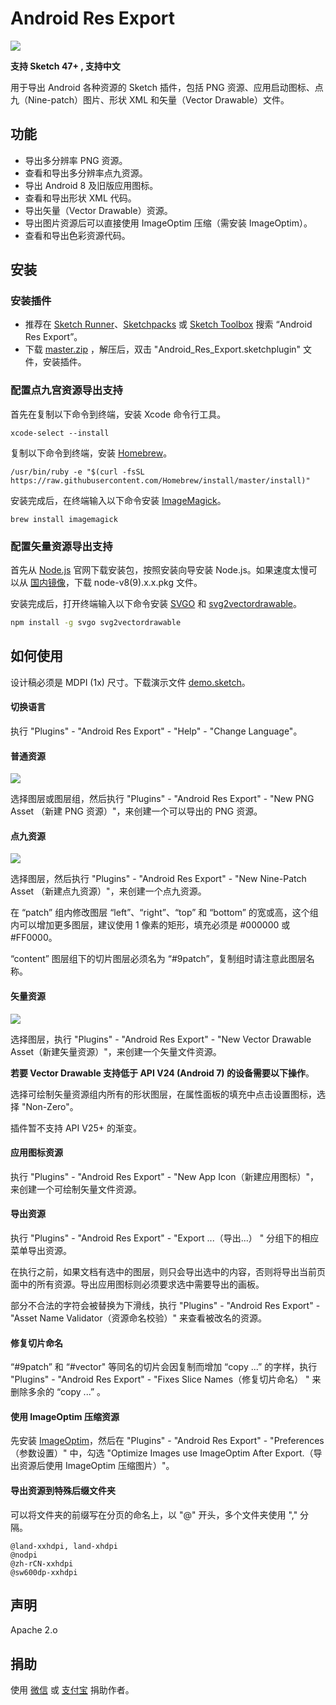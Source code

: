 # Android Res Export

![](https://github.com/Ashung/Android_Res_Export/blob/develop/img/android_res_export.png?raw=true)

**支持 Sketch 47+ , 支持中文**

用于导出 Android 各种资源的 Sketch 插件，包括 PNG 资源、应用启动图标、点九（Nine-patch）图片、形状 XML 和矢量（Vector Drawable）文件。

## 功能

- 导出多分辨率 PNG 资源。
- 查看和导出多分辨率点九资源。
- 导出 Android 8 及旧版应用图标。
- 查看和导出形状 XML 代码。
- 导出矢量（Vector Drawable）资源。
- 导出图片资源后可以直接使用 ImageOptim 压缩（需安装 ImageOptim）。
- 查看和导出色彩资源代码。

## 安装

### 安装插件

- 推荐在 [Sketch Runner](http://sketchrunner.com/)、[Sketchpacks](https://sketchpacks.com/) 或 [Sketch Toolbox](http://sketchtoolbox.com/) 搜索 “Android Res Export”。
- 下载 [master.zip](https://github.com/Ashung/Android_Res_Export/archive/master.zip) ，解压后，双击 "Android_Res_Export.sketchplugin" 文件，安装插件。

### 配置点九宫资源导出支持

首先在复制以下命令到终端，安装 Xcode 命令行工具。

```shell
xcode-select --install
```

复制以下命令到终端，安装 [Homebrew](http://brew.sh/index_zh-cn.html)。

```shell
/usr/bin/ruby -e "$(curl -fsSL https://raw.githubusercontent.com/Homebrew/install/master/install)"
```

安装完成后，在终端输入以下命令安装 [ImageMagick](http://www.imagemagick.org/script/index.php)。

```shell
brew install imagemagick
```

### 配置矢量资源导出支持

首先从 [Node.js](https://nodejs.org/en/) 官网下载安装包，按照安装向导安装 Node.js。如果速度太慢可以从 [国内镜像](https://npm.taobao.org/mirrors/node/)，下载 node-v8(9).x.x.pkg 文件。

安装完成后，打开终端输入以下命令安装 [SVGO](https://github.com/svg/svgo) 和 [svg2vectordrawable](https://github.com/Ashung/svg2vectordrawable)。

```bash
npm install -g svgo svg2vectordrawable
```

## 如何使用

设计稿必须是 MDPI (1x) 尺寸。下载演示文件 [demo.sketch](https://github.com/Ashung/Android_Res_Export/blob/develop/demo.sketch)。

#### 切换语言

执行 "Plugins" - "Android Res Export" - "Help" - "Change Language"。

#### 普通资源

![](https://github.com/Ashung/Android_Res_Export/blob/develop/img/android_res_export_1.gif?raw=true)

选择图层或图层组，然后执行 "Plugins" - "Android Res Export" - "New PNG Asset （新建 PNG 资源）"，来创建一个可以导出的 PNG 资源。

#### 点九资源

![](https://github.com/Ashung/Android_Res_Export/blob/develop/img/android_res_export_2.gif?raw=true)

选择图层，然后执行 "Plugins" - "Android Res Export" - "New Nine-Patch Asset （新建点九资源）"，来创建一个点九资源。

在 “patch” 组内修改图层 “left”、“right”、“top” 和 “bottom” 的宽或高，这个组内可以增加更多图层，建议使用 1 像素的矩形，填充必须是 #000000 或 #FF0000。

“content” 图层组下的切片图层必须名为 “#9patch”，复制组时请注意此图层名称。

#### 矢量资源

![](https://github.com/Ashung/Android_Res_Export/blob/develop/img/android_res_export_3.gif?raw=true)

选择图层，执行 "Plugins" - "Android Res Export" - "New Vector Drawable Asset（新建矢量资源）"，来创建一个矢量文件资源。

**若要 Vector Drawable 支持低于 API V24 (Android 7) 的设备需要以下操作**。

选择可绘制矢量资源组内所有的形状图层，在属性面板的填充中点击设置图标，选择 "Non-Zero"。

插件暂不支持 API V25+ 的渐变。

#### 应用图标资源

执行 "Plugins" - "Android Res Export" - "New App Icon（新建应用图标）"，来创建一个可绘制矢量文件资源。

#### 导出资源

执行 "Plugins" - "Android Res Export" - "Export ...（导出...） " 分组下的相应菜单导出资源。

在执行之前，如果文档有选中的图层，则只会导出选中的内容，否则将导出当前页面中的所有资源。导出应用图标则必须要求选中需要导出的画板。

部分不合法的字符会被替换为下滑线，执行 "Plugins" - "Android Res Export" - "Asset Name Validator（资源命名校验）" 来查看被改名的资源。

#### 修复切片命名

“#9patch” 和 “#vector" 等同名的切片会因复制而增加 “copy ...” 的字样，执行 "Plugins" - "Android Res Export" - "Fixes Slice Names（修复切片命名） " 来删除多余的 “copy ...” 。

#### 使用 ImageOptim 压缩资源

先安装 [ImageOptim](https://imageoptim.com/mac)，然后在 "Plugins" - "Android Res Export" - "Preferences（参数设置）" 中，勾选 "Optimize Images use ImageOptim After Export.（导出资源后使用 ImageOptim 压缩图片）"。

#### 导出资源到特殊后缀文件夹

可以将文件夹的前缀写在分页的命名上，以 "@" 开头，多个文件夹使用 "," 分隔。

```
@land-xxhdpi, land-xhdpi
@nodpi
@zh-rCN-xxhdpi
@sw600dp-xxhdpi
```

## 声明

Apache 2.o

## 捐助

使用 [微信](http://ashung.github.io/donate.html) 或 [支付宝](http://ashung.github.io/donate.html) 捐助作者。
